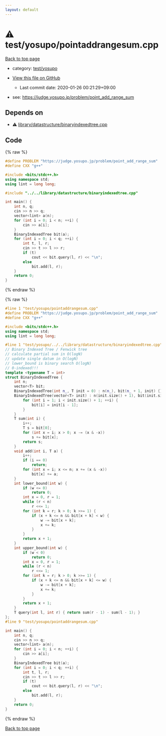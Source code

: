 ```yaml
---
layout: default
---
```


<!-- mathjax config similar to math.stackexchange -->
<script type="text/javascript" async
  src="https://cdnjs.cloudflare.com/ajax/libs/mathjax/2.7.5/MathJax.js?config=TeX-MML-AM_CHTML">
</script>
<script type="text/x-mathjax-config">
  MathJax.Hub.Config({
    TeX: { equationNumbers: { autoNumber: "AMS" }},
    tex2jax: {
      inlineMath: [ ['$','$'] ],
      processEscapes: true
    },
    "HTML-CSS": { matchFontHeight: false },
    displayAlign: "left",
    displayIndent: "2em"
  });
</script>

<script type="text/javascript" src="https://cdnjs.cloudflare.com/ajax/libs/jquery/3.4.1/jquery.min.js"></script>
<script src="https://cdn.jsdelivr.net/npm/jquery-balloon-js@1.1.2/jquery.balloon.min.js" integrity="sha256-ZEYs9VrgAeNuPvs15E39OsyOJaIkXEEt10fzxJ20+2I=" crossorigin="anonymous"></script>
<script type="text/javascript" src="../../../assets/js/copy-button.js"></script>
<link rel="stylesheet" href="../../../assets/css/copy-button.css" />


# :warning: test/yosupo/pointaddrangesum.cpp

<a href="../../../index.html">Back to top page</a>

* category: <a href="../../../index.html#0b58406058f6619a0f31a172defc0230">test/yosupo</a>
* <a href="{{ site.github.repository_url }}/blob/master/test/yosupo/pointaddrangesum.cpp">View this file on GitHub</a>
    - Last commit date: 2020-01-26 00:21:29+09:00


* see: <a href="https://judge.yosupo.jp/problem/point_add_range_sum">https://judge.yosupo.jp/problem/point_add_range_sum</a>


## Depends on

* :warning: <a href="../../library/datastructure/binaryindexedtree.cpp.html">library/datastructure/binaryindexedtree.cpp</a>


## Code

<a id="unbundled"></a>
{% raw %}
```cpp
#define PROBLEM "https://judge.yosupo.jp/problem/point_add_range_sum"
#define CXX "g++"

#include <bits/stdc++.h>
using namespace std;
using lint = long long;

#include "../../library/datastructure/binaryindexedtree.cpp"

int main() {
    int n, q;
    cin >> n >> q;
    vector<lint> a(n);
    for (int i = 0; i < n; ++i) {
        cin >> a[i];
    }
    BinaryIndexedTree bit(a);
    for (int i = 0; i < q; ++i) {
        int t, l, r;
        cin >> t >> l >> r;
        if (t)
            cout << bit.query(l, r) << "\n";
        else
            bit.add(l, r);
    }
    return 0;
}
```
{% endraw %}

<a id="bundled"></a>
{% raw %}
```cpp
#line 1 "test/yosupo/pointaddrangesum.cpp"
#define PROBLEM "https://judge.yosupo.jp/problem/point_add_range_sum"
#define CXX "g++"

#include <bits/stdc++.h>
using namespace std;
using lint = long long;

#line 1 "test/yosupo/../../library/datastructure/binaryindexedtree.cpp"
// Binary Indexed Tree / Fenwick tree
// calculate partial sum in O(logN)
// update single datum in O(logN)
// lower_bound is binary search O(logN)
// 0-indexed!!!
template <typename T = int>
struct BinaryIndexedTree {
    int n;
    vector<T> bit;
    BinaryIndexedTree(int n_, T init = 0) : n(n_), bit(n_ + 1, init) {}
    BinaryIndexedTree(vector<T> init) : n(init.size() + 1), bit(init.size() + 1) {
        for (int i = 1; i < init.size() + 1; ++i) {
            bit[i] = init[i - 1];
        }
    }
    T sum(int i) {
        i++;
        T s = bit[0];
        for (int x = i; x > 0; x -= (x & -x))
            s += bit[x];
        return s;
    }
    void add(int i, T a) {
        i++;
        if (i == 0)
            return;
        for (int x = i; x <= n; x += (x & -x))
            bit[x] += a;
    }
    int lower_bound(int w) {
        if (w <= 0)
            return 0;
        int x = 0, r = 1;
        while (r < n)
            r <<= 1;
        for (int k = r; k > 0; k >>= 1) {
            if (x + k <= n && bit[x + k] < w) {
                w -= bit[x + k];
                x += k;
            }
        }
        return x + 1;
    }
    int upper_bound(int w) {
        if (w < 0)
            return 0;
        int x = 0, r = 1;
        while (r < n)
            r <<= 1;
        for (int k = r; k > 0; k >>= 1) {
            if (x + k <= n && bit[x + k] <= w) {
                w -= bit[x + k];
                x += k;
            }
        }
        return x + 1;
    }
    T query(int l, int r) { return sum(r - 1) - sum(l - 1); }
};
#line 9 "test/yosupo/pointaddrangesum.cpp"

int main() {
    int n, q;
    cin >> n >> q;
    vector<lint> a(n);
    for (int i = 0; i < n; ++i) {
        cin >> a[i];
    }
    BinaryIndexedTree bit(a);
    for (int i = 0; i < q; ++i) {
        int t, l, r;
        cin >> t >> l >> r;
        if (t)
            cout << bit.query(l, r) << "\n";
        else
            bit.add(l, r);
    }
    return 0;
}
```
{% endraw %}

<a href="../../../index.html">Back to top page</a>

